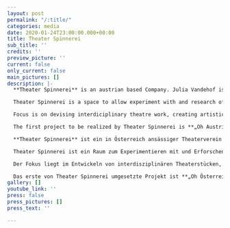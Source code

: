 ```yaml
---
layout: post
permalink: "/:title/"
categories: media
date: 2020-01-24T23:00:00.000+00:00
title: Theater Spinnerei
sub_title: ''
credits: ''
preview_picture: ''
current: false
only_current: false
main_pictures: []
description: |-
  **Theater Spinnerei** is an austrian based Company. Julia Vandehof is the artistic director.

  Theater Spinnerei is a space to allow experiment with and research of theatrical practise and other related art forms.

  Focus is on devising interdiciplinary theatre work, creating artistic research and sharing the practise in workshops. Therefore Theater Spinnerei chooses regional and international Collaborations.

  The first project to be realized by Theater Spinnerei is **„Oh Austria“.**The theatrical research unfolds between a feeling of homesickness, homeland love and the critical discussion abouth the „identity“ of Austria and the term „home“. It will be developed with friendly support of Viertelfestival Niederösterreich 2020.

  **Theater Spinnerei** ist ein in Österreich ansässiger Theaterverein unter der künstlerischen Leitung von Julia Vandehof.

  Theater Spinnerei ist ein Raum zum Experimentieren mit und Erforschen von theatralen Praxen und artverwandten Kunstformen.

  Der Fokus liegt im Entwickeln von interdisziplinären Theaterstücken, Erarbeiten von künstlerischen Recherchen und der Vermittlung durch Workshops. Dafür werden regionale und internationale Kollaborationen gewählt.

  Das erste von Theater Spinnerei umgesetzte Projekt ist **„Oh Österreich**“. Der theatrale Research ist eine Auseinandersetzung mit der „Identität“ Österreichs und des Begriffes „Home“ (Heimat, zu Hause, Haus) und wurde aufgrund der freundlichen Unterstützung desViertelfestivals Niederösterreich 2020 ermöglicht.
gallery: []
youtube_link: ''
press: false
press_pictures: []
press_text: ''

---
```

